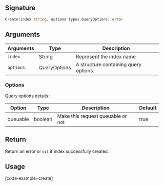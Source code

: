 ## Signature

``` go
Create(index string, options types.QueryOptions) error
```

## Arguments

| Arguments     | Type        | Description |
|---------------|-------------|----------------------------------------|
| ``index``     | String      | Represent the index name |
| ``options``   | QueryOptions | A structure containing query options. |

### __Options__

Query options details :

| Option   | Type    | Description                       | Default |
| -------- | ------- | --------------------------------- | ------- |
| queuable | boolean | Make this request queuable or not | true    |

## Return

Return an error or `nil` if index successfully created.

## Usage

[code-example=create]